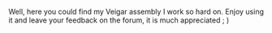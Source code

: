 Well, here you could find my Veigar assembly I work so hard on. Enjoy using it and leave your feedback on the forum, it is much appreciated ; )
